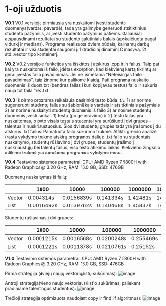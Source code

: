 
# 1-oji užduotis
**V0.1**
V0.1 versijoje pirmiausia yra nuskaitomi įvesti studento duomenys(vardas, pavardė), tada yra galimybė generuoti atsitiktinius studento pažymius, ar įvesti studento pažymius patiems. Galiausiai atspausdinami rezultatai su studento galutiniais balais (apskaičiuota pagal vidurkį ir medianą). Programa realizuota dviem būdais, kai namų darbų rezultatai ir visi studentai saugomi į: 1) tradicinį dinaminį C masyvą. 2) std::vector tipo konteinerį.


**V0.2**
V0.2 versijoje funkcijos yra išskirtos į atskirus .cpp ir .h failus. Taip pat kai yra nuskaitoma iš failo, įdėtas exception, kad kiekvieną kartą tikrintų ar gerai įvestas failo pavadinimas. Jei ne, išmetama "Neteisingas failo pavadinimas", taip žinome kur palikome klaidą. Pati programa nuskaito duomenis iš duom.txt (bendras failas i kuri kopijavau testus) failo ir sukuria nauja txt faila "rez.txt'.


**V0.3**
Iš pirmo programa reikalauja pasirinkti testo būdą, t.y. 1) ar norime sugeneruoti studentų failus su šabloniškais vardais ir atsitiktiniais pažymiais 2) ar norime nuskaityti studentų duomenis iš failo 3) ar norime studentų duomenis įvesti ranka . 1) testu (po generavimo) ir 2) testu failas yra nuskaitomas, o poto visais testais studentai yra surūšiuoti į dvi grupes - talentus ir nuskriaustuosius. Šios dvi studentų grupės tada yra įrašomos į du atskirus .txt failus. Pamatuota failo sukurimo trukmė. Atlikta greičio analizė (rasta vykdymo trukmė atskirų programos dalių): .txt failo su studentais nuskaitymo, studentų rūšiavimo į dvi grupes, studentų įrašimo į nuskriaustųjų bei talentų failus, viso testo atlikimo laikas. Kiekvieno žingsnio atlikimo trukmė yra aprašoma programos vykdymo metu.


**V0.4**
Testavimo sistemos parametrai: CPU: AMD Ryzen 7 5800H with Radeon Graphics @ 3.20 GHz, RAM: 16.0 GB, SSD: 476GB

Duomenų nuskaitymas iš failų:


|       |       1000 |     10000 |   100000 |  1000000 | 10000000 |
|   --- |        --- |      ---  |     ---  |    ---   |    ---   |
| Vector| 0.004314s  | 0.0156839s| 0.141334s| 1.42481s | 14.4696s |
| List  | 0.0016492s | 0.0139762s| 0.140468s| 1.45837s | 14.3941s |

Studentų rūšiavimas į dvi grupes:

|       |       1000 |     10000 |   100000 |  1000000 | 10000000 |
|   --- |        --- |      ---  |     ---  |    ---   |    ---   |
|Vector | 0.0001215s | 0.0016568s|0.0200248s|0.255469s | 2.90975s |
| List  | 0.0001221s | 0.0011378s|0.0210761s|0.25152s  | 2.45141s |

**V1.0**
Testavimo sistemos parametrai: CPU: AMD Ryzen 7 5800H with Radeon Graphics @ 3.20 GHz, RAM: 16.0 GB, SSD: 476GB

Pirma strategija (dviejų naujų vektorių/listų sukūrimas):
![image](https://user-images.githubusercontent.com/114738526/205181324-4c520cce-1462-42d2-9314-0c7b2b23891f.png)

Antroji strategija(vieno naujo vektoriaus/list'o sukūrimas, paliekant pradiniame talentingus studentus):
![image](https://user-images.githubusercontent.com/114738526/205441262-cece5d83-eed3-46b1-babb-4e0a85797917.png)


Trečioji strategija(optimizuota naudojant copy ir find_if algoritmus):
![image](https://user-images.githubusercontent.com/114738526/205181371-f39f0115-c3f5-484c-9232-94d68b7fa0ed.png)

